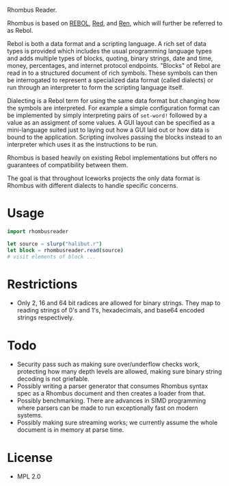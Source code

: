 
Rhombus Reader.

Rhombus is based on [REBOL](http://www.rebol.com/rebol3/),
[Red](https://www.red-lang.org/),
and [Ren](https://pointillistic.com/ren/),
which will further be referred to as Rebol.

Rebol is both a data format and a scripting language.
A rich set of data types is provided which includes the usual programming language types and adds multiple types of blocks,
quoting,
binary strings,
date and time,
money,
percentages,
and internet protocol endpoints.
"Blocks" of Rebol are read in to a structured document of rich symbols.
These symbols can then be interrogated to represent a specialized data format (called dialects) or run through an interpreter to form the scripting language itself.

Dialecting is a Rebol term for using the same data format but changing how the symbols are interpreted.
For example a simple configuration format can be implemented by simply interpreting pairs of `set-word!` followed by a value as an assigment of some values.
A GUI layout can be specified as a mini-language suited just to laying out how a GUI laid out or how data is bound to the application.
Scripting involves passing the blocks instead to an interpreter which uses it as the instructions to be run.

Rhombus is based heavily on existing Rebol implementations but offers no guarantees of compatibility between them.

The goal is that throughout Iceworks projects the only data format is Rhombus with different dialects to handle specific concerns.

# Usage

```nim
import rhombusreader

let source = slurp("halibut.r")
let block = rhombusreader.read(source)
# visit elements of block ...
```

# Restrictions
 - Only 2, 16 and 64 bit radices are allowed for binary strings.
   They map to reading strings of 0's and 1's,
   hexadecimals,
   and base64 encoded strings respectively.

# Todo
 - Security pass such as making sure over/underflow checks work,
   protecting how many depth levels are allowed,
   making sure binary string decoding is not griefable.
 - Possibly writing a parser generator that consumes Rhombus syntax spec as a Rhombus document and then creates a loader from that.
 - Possibly benchmarking.
   There are advances in SIMD programming where parsers can be made to run exceptionally fast on modern systems.
 - Possibly making sure streaming works;
   we currently assume the whole document is in memory at parse time.

# License
 - MPL 2.0

